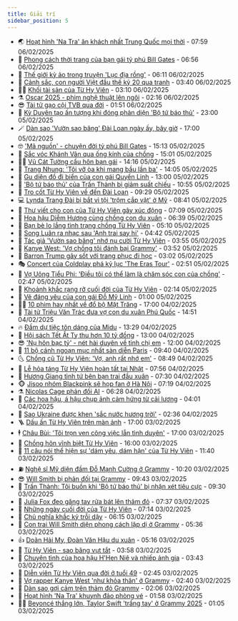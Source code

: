 ```yaml
---
title: Giải trí
sidebar_position: 5
---
```


<!-- vnexpress-giai-tri:START -->
- 🌏 [Hoạt hình &#39;Na Tra&#39; ăn khách nhất Trung Quốc mọi thời](https://vnexpress.net/hoat-hinh-na-tra-an-khach-nhat-trung-quoc-moi-thoi-4846496.html) - 07:59 06/02/2025
- 💫 [Phong cách thời trang của bạn gái tỷ phú Bill Gates](https://vnexpress.net/phong-cach-thoi-trang-cua-ban-gai-ty-phu-bill-gates-4845996.html) - 06:56 06/02/2025
- 🌮 [Thế giới kỳ ảo trong truyện &#39;Lục địa rồng&#39;](https://vnexpress.net/the-gioi-ky-ao-trong-truyen-luc-dia-rong-4845479.html) - 06:11 06/02/2025
- 🧠 [Cảnh sắc, con người Việt đầu thế kỷ 20 qua tranh](https://vnexpress.net/canh-sac-con-nguoi-viet-dau-the-ky-20-qua-tranh-4845633.html) - 03:40 06/02/2025
- 👨‍🏫 [Khối tài sản của Từ Hy Viên](https://vnexpress.net/khoi-tai-san-cua-tu-hy-vien-4846324.html) - 03:10 06/02/2025
- ⚗️ [Oscar 2025 - phim nghệ thuật lên ngôi](https://vnexpress.net/oscar-2025-phim-nghe-thuat-len-ngoi-4842820.html) - 02:16 06/02/2025
- 😎 [Tài tử gạo cội TVB qua đời](https://vnexpress.net/tai-tu-gao-coi-tvb-qua-doi-4846301.html) - 01:51 06/02/2025
- 🫣 [Kỳ Duyên tạo ấn tượng khi đóng phản diện &#39;Bộ tứ báo thủ&#39;](https://vnexpress.net/ky-duyen-tao-an-tuong-khi-dong-phan-dien-bo-tu-bao-thu-4845803.html) - 23:00 05/02/2025
- 🪄 [Dàn sao &#39;Vườn sao băng&#39; Đài Loan ngày ấy, bây giờ](https://vnexpress.net/dan-sao-vuon-sao-bang-dai-loan-ngay-ay-bay-gio-4845713.html) - 17:00 05/02/2025
- 🤓 [&#39;Mã nguồn&#39; - chuyện đời tỷ phú Bill Gates](https://vnexpress.net/ma-nguon-chuyen-doi-ty-phu-bill-gates-4846039.html) - 15:13 05/02/2025
- 🫶 [Sắc vóc Khánh Vân qua ống kính của chồng](https://vnexpress.net/sac-voc-khanh-van-qua-ong-kinh-cua-chong-4846074.html) - 15:01 05/02/2025
- 🧑‍🏫 [Vũ Cát Tường cầu hôn bạn gái](https://vnexpress.net/vu-cat-tuong-cau-hon-ban-gai-4846236.html) - 14:16 05/02/2025
- 🦄 [Trang Nhung: &#39;Tôi vỡ òa khi mang bầu lần ba&#39;](https://vnexpress.net/trang-nhung-toi-vo-oa-khi-mang-bau-lan-ba-4846116.html) - 14:05 05/02/2025
- 💫 [Gu diện đồ đi biển của con gái Quyền Linh](https://vnexpress.net/gu-dien-do-di-bien-cua-con-gai-quyen-linh-4845552.html) - 13:00 05/02/2025
- 🎊 [&#39;Bộ tứ báo thủ&#39; của Trấn Thành bị giảm suất chiếu](https://vnexpress.net/bo-tu-bao-thu-cua-tran-thanh-bi-giam-suat-chieu-4846191.html) - 10:55 05/02/2025
- 👹 [Tro cốt Từ Hy Viên về đến Đài Loan](https://vnexpress.net/tro-cot-tu-hy-vien-ve-den-dai-loan-4846161.html) - 09:29 05/02/2025
- 💻 [Lynda Trang Đài bị bắt vì tội &#39;trộm cắp vặt&#39; ở Mỹ](https://vnexpress.net/lynda-trang-dai-bi-bat-vi-toi-trom-cap-vat-o-my-4846110.html) - 08:41 05/02/2025
- 🤡 [Thư viết cho con của Từ Hy Viên gây xúc động](https://vnexpress.net/thu-viet-cho-con-cua-tu-hy-vien-gay-xuc-dong-4846069.html) - 07:09 05/02/2025
- 🥰 [Hoa hậu Diễm Hương cùng chồng con du xuân](https://vnexpress.net/hoa-hau-diem-huong-cung-chong-con-du-xuan-4845943.html) - 06:39 05/02/2025
- 🚀 [Bạn bè lo lắng tình trạng chồng Từ Hy Viên](https://vnexpress.net/ban-be-lo-lang-tinh-trang-chong-tu-hy-vien-4846038.html) - 05:10 05/02/2025
- 📝 [Song Luân ra nhạc sau &#39;Anh trai say hi&#39;](https://vnexpress.net/song-luan-ra-nhac-sau-anh-trai-say-hi-4845773.html) - 04:42 05/02/2025
- 🐲 [Tác giả &#39;Vườn sao băng&#39; nhớ nụ cười Từ Hy Viên](https://vnexpress.net/tac-gia-vuon-sao-bang-nho-nu-cuoi-tu-hy-vien-4845964.html) - 03:55 05/02/2025
- 🎃 [Kanye West: &#39;Vợ chồng tôi đánh bại Grammy&#39;](https://vnexpress.net/kanye-west-vo-chong-toi-danh-bai-grammy-4845917.html) - 03:52 05/02/2025
- 🤠 [Barron Trump gây sốt với trang phục đi học](https://vnexpress.net/barron-trump-gay-sot-voi-trang-phuc-di-hoc-4845949.html) - 03:02 05/02/2025
- 🎭 [Concert của Coldplay phá kỷ lục &#39;The Eras Tour&#39;](https://vnexpress.net/concert-cua-coldplay-pha-ky-luc-the-eras-tour-4845781.html) - 02:51 05/02/2025
- 🧰 [Vợ Uông Tiểu Phi: &#39;Điều tôi có thể làm là chăm sóc con của chồng&#39;](https://vnexpress.net/vo-uong-tieu-phi-dieu-toi-co-the-lam-la-cham-soc-con-cua-chong-4845931.html) - 02:47 05/02/2025
- 🦍 [Khoảnh khắc rạng rỡ cuối đời của Từ Hy Viên](https://vnexpress.net/khoanh-khac-rang-ro-cuoi-doi-cua-tu-hy-vien-4845883.html) - 02:14 05/02/2025
- 🌝 [Vẻ đáng yêu của con gái Đỗ Mỹ Linh](https://vnexpress.net/ve-dang-yeu-cua-con-gai-do-my-linh-4845746.html) - 01:00 05/02/2025
- 🧑‍💻 [10 phim hay nhất về đổ bộ Mặt Trăng](https://vnexpress.net/10-phim-hay-nhat-ve-do-bo-mat-trang-4841138.html) - 17:00 04/02/2025
- 🥸 [Tài tử Triệu Văn Trác đưa vợ con du xuân Phú Quốc](https://vnexpress.net/tai-tu-trieu-van-trac-dua-vo-con-du-xuan-phu-quoc-4845830.html) - 14:51 04/02/2025
- 🔥 [Đầm dự tiệc tôn dáng của Midu](https://vnexpress.net/dam-du-tiec-ton-dang-cua-midu-4843667.html) - 13:29 04/02/2025
- 🐎 [Hội sách Tết Ất Tỵ thu hơn 10 tỷ đồng](https://vnexpress.net/hoi-sach-tet-at-ty-thu-hon-10-ty-dong-4845596.html) - 13:00 04/02/2025
- 😎 [&#39;Nụ hôn bạc tỷ&#39; - nét hài duyên về tình chị em](https://vnexpress.net/giai-tri/phim/thu-vien-phim/nu-hon-bac-ty-768) - 12:00 04/02/2025
- 🦄 [11 bộ cánh ngoạn mục nhất sàn diễn Paris](https://vnexpress.net/11-bo-canh-ngoan-muc-nhat-san-dien-paris-4845645.html) - 09:40 04/02/2025
- 🌜 [Chồng cũ Từ Hy Viên: &#39;Vợ, anh rất nhớ em&#39;](https://vnexpress.net/chong-cu-tu-hy-vien-vo-anh-rat-nho-em-4845690.html) - 08:49 04/02/2025
- 🚦 [Lễ hỏa táng Từ Hy Viên hoàn tất tại Nhật](https://vnexpress.net/le-hoa-tang-tu-hy-vien-hoan-tat-tai-nhat-4845650.html) - 07:56 04/02/2025
- 🧐 [Hương Giang tình tứ bên bạn trai đầu xuân](https://vnexpress.net/huong-giang-tinh-tu-ben-ban-trai-dau-xuan-4845568.html) - 07:30 04/02/2025
- 🐵 [Jisoo nhóm Blackpink sẽ họp fan ở Hà Nội](https://vnexpress.net/jisoo-nhom-blackpink-se-hop-fan-o-ha-noi-4845600.html) - 07:19 04/02/2025
- ⚗️ [Nicolas Cage phản đối AI](https://vnexpress.net/nicolas-cage-phan-doi-ai-4845484.html) - 06:28 04/02/2025
- 👺 [Các hoa hậu, á hậu chụp ảnh cảm hứng từ cải lương](https://vnexpress.net/cac-hoa-hau-a-hau-chup-anh-cam-hung-tu-cai-luong-4845337.html) - 04:01 04/02/2025
- 🌊 [Sao Ukraine được khen &#39;sắc nước hương trời&#39;](https://vnexpress.net/sao-ukraine-duoc-khen-sac-nuoc-huong-troi-4843822.html) - 02:36 04/02/2025
- 🪜 [Dấu ấn Từ Hy Viên trên màn ảnh](https://vnexpress.net/dau-an-tu-hy-vien-tren-man-anh-4845522.html) - 17:00 03/02/2025
- 🕴 [Châu Bùi: &#39;Tôi trọn vẹn công việc lẫn tình duyên&#39;](https://vnexpress.net/chau-bui-toi-tron-ven-cong-viec-lan-tinh-duyen-4842552.html) - 17:00 03/02/2025
- 💃 [Chồng hôn vĩnh biệt Từ Hy Viên](https://vnexpress.net/chong-hon-vinh-biet-tu-hy-vien-4845422.html) - 16:00 03/02/2025
- 🦄 [11 câu nói thể hiện sự &#39;dám yêu, dám hận&#39; của Từ Hy Viên](https://vnexpress.net/11-cau-noi-the-hien-su-dam-yeu-dam-han-cua-tu-hy-vien-4845236.html) - 11:40 03/02/2025
- ⛽️ [Nghệ sĩ Mỹ diện đầm Đỗ Mạnh Cường ở Grammy](https://vnexpress.net/nghe-si-my-dien-dam-do-manh-cuong-o-grammy-4845370.html) - 10:20 03/02/2025
- 😎 [Will Smith bị phản đối tại Grammy](https://vnexpress.net/will-smith-bi-phan-doi-tai-grammy-4845324.html) - 09:43 03/02/2025
- 🌊 [Trấn Thành: Tôi buồn khi &#39;Bộ tứ báo thủ&#39; bị nhận xét tiêu cực](https://vnexpress.net/tran-thanh-toi-buon-khi-bo-tu-bao-thu-bi-nhan-xet-tieu-cuc-4845157.html) - 09:30 03/02/2025
- 🐲 [Julia Fox đeo găng tay rửa bát lên thảm đỏ](https://vnexpress.net/julia-fox-deo-gang-tay-rua-bat-len-tham-do-4845278.html) - 07:37 03/02/2025
- 💂 [Những ngày cuối đời của Từ Hy Viên](https://vnexpress.net/nhung-ngay-cuoi-doi-cua-tu-hy-vien-vnepre-4845299.html) - 07:14 03/02/2025
- 🙉 [Chủ nghĩa khắc kỷ trỗi dậy](https://vnexpress.net/chu-nghia-khac-ky-troi-day-4844865.html) - 06:15 03/02/2025
- 💪 [Con trai Will Smith diện phong cách lập dị ở Grammy](https://vnexpress.net/con-trai-will-smith-dien-phong-cach-lap-di-o-grammy-4845191.html) - 05:36 03/02/2025
- 👍 [Doãn Hải My, Đoàn Văn Hậu du xuân](https://vnexpress.net/doan-hai-my-doan-van-hau-du-xuan-4845211.html) - 05:16 03/02/2025
- 💪 [Từ Hy Viên - sao băng vụt tắt](https://vnexpress.net/tu-hy-vien-sao-bang-vut-tat-4845184.html) - 03:58 03/02/2025
- 💄 [Chuyện tình của hoa hậu H&#39;Hen Niê và nhiếp ảnh gia](https://vnexpress.net/chuyen-tinh-cua-hoa-hau-h-hen-nie-va-nhiep-anh-gia-4844830.html) - 03:43 03/02/2025
- 🦩 [Diễn viên Từ Hy Viên qua đời ở tuổi 49](https://vnexpress.net/dien-vien-tu-hy-vien-qua-doi-o-tuoi-49-4845145.html) - 02:45 03/02/2025
- 🥸 [Vợ rapper Kanye West &#39;như khỏa thân&#39; ở Grammy](https://vnexpress.net/vo-rapper-kanye-west-nhu-khoa-than-o-grammy-4845147.html) - 02:40 03/02/2025
- 🧰 [Dàn sao gợi cảm trên thảm đỏ Grammy](https://vnexpress.net/dan-sao-goi-cam-tren-tham-do-grammy-4845146.html) - 02:06 03/02/2025
- 💼 [Hoạt hình &#39;Na Tra&#39; khuynh đảo phòng vé](https://vnexpress.net/hoat-hinh-na-tra-khuynh-dao-phong-ve-4845137.html) - 01:58 03/02/2025
- 🧑‍💻 [Beyoncé thắng lớn, Taylor Swift &#39;trắng tay&#39; ở Grammy 2025](https://vnexpress.net/beyonce-thang-lon-taylor-swift-trang-tay-o-grammy-2025-4845095-tong-thuat.html) - 01:05 03/02/2025<!-- vnexpress-giai-tri:END -->
